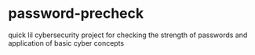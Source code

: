 # password-precheck
quick lil cybersecurity project for checking the strength of passwords and application of basic cyber concepts
